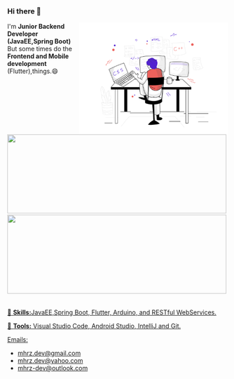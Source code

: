 ### Hi there 👋

<!--
**mohrazium/mohrazium** is a ✨ _special_ ✨ repository because its `README.md` (this file) appears on your GitHub profile.

Here are some ideas to get you started:

- 🔭 I’m currently working on ...
- 🌱 I’m currently learning ...
- 👯 I’m looking to collaborate on ...
- 🤔 I’m looking for help with ...
- 💬 Ask me about ...
- 📫 How to reach me: ...
- 😄 Pronouns: ...
- ⚡ Fun fact: ...
-->
<img src="https://github.com/mohrazium/mohrazium/blob/main/web-development.svg" min-width="340px" max-width="400px" width="340px" align="right" alt="Development">

<p align="left">
I'm <strong>Junior Backend Developer (JavaEE,Spring Boot)
</strong></br> But some times do the <strong>Frontend and Mobile development</strong> (Flutter),things.😄 </br>
</p>

<div>
  <a href="https://github.com/mohrazium">
  <img height="180em" width="500em" src="https://github-readme-stats.vercel.app/api?username=mohrazium&count_private=true&theme=blue&show_icons=true"/>
  <img height="180em" width="500em" src="https://github-readme-stats.vercel.app/api/top-langs/?username=mohrazium&layout=compact&langs_count=7&theme=blue"/>
</div>
</br>
<p align="left">
  🦄 <strong>Skills:</strong>JavaEE,Spring Boot, Flutter, Arduino, and RESTful WebServices.
</p>

<p align="left">
  💼 <strong>Tools:</strong> Visual Studio Code, Android Studio, IntelliJ and Git.
</p>

Emails:

- mhrz.dev@gmail.com
- mhrz.dev@yahoo.com
- mhrz-dev@outlook.com

